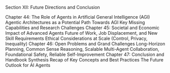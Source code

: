 Section XII: Future Directions and Conclusion

Chapter 44: The Role of Agents in Artificial General Intelligence (AGI)
Agentic Architectures as a Potential Path Towards AGI
Key Missing Capabilities and Research Challenges
Chapter 45: Societal and Economic Impact of Advanced Agents
Future of Work, Job Displacement, and New Skill Requirements
Ethical Considerations at Scale (Control, Privacy, Inequality)
Chapter 46: Open Problems and Grand Challenges
Long-Horizon Planning, Common Sense Reasoning, Scalable Multi-Agent Collaboration, Foundational Safety, Reliable Self-Improvement
Chapter 47: Conclusion and Handbook Synthesis
Recap of Key Concepts and Best Practices
The Future Outlook for AI Agents
